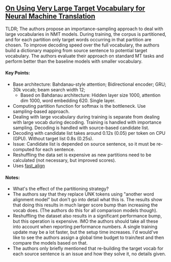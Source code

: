 ## [On Using Very Large Target Vocabulary for Neural Machine Translation](http://arxiv.org/abs/1412.2007)

TLDR; The authors propose an importance-sampling approach to deal with large vocabularies in NMT models. During training, the corpus is partitioned, and for each partition only target words occurring in that partition are chosen. To improve decoding speed over the full vocabulary, the authors build a dictionary mapping from source sentence to potential target vocabulary. The authors evaluate their approach on standard MT tasks and perform better than the baseline models with smaller vocabulary.

#### Key Points:

- Base architecture: Bahdanau-style attention; Bidirectional encoder;  GRU; 30k vocab; beam search width 12;
  - Based on Bahdanau architecture: Hidden layer size 1000,  attention dim 1000, word embedding 620. Single layer.
- Computing partition function for softmax is the bottleneck. Use sampling-based approach.
- Dealing with large vocabulary during training is separate from dealing with large vocab during decoding. Training is handled with importance sampling. Decoding is handled with source-based candidate list.
- Decoding with candidate list takes around 0.12s (0.05) per token on CPU (GPU). Without target list 0.8s (0.25s).
- Issue: Candidate list is depended on source sentence, so it must be re-computed for each sentence.
- Reshuffling the data set is expensive as new partitions need to be calculated (not necessary, but improved scores).
- Uses [fast_align](https://github.com/clab/fast_align)

#### Notes:

- What's the effect of the partitioning strategy?
- The authors say that they replace UNK tokens using "another word alignment model" but don't go into detail what this is. The results show that doing this results in much larger score bump than increasing the vocab does. (The authors do this for all comparison models though).
- Reshuffling the dataset also results in a significant performance bump, but this operation is expensive. IMO the authors should take all these into account when reporting performance numbers. A single training update may be a lot faster, but the setup time increases. I'd would've like to see the authors assign a global time budget to train/test and then compare the models based on that.
- The authors only briefly mentioned that re-building the target vocab for each source sentence is an issue and how they solve it, no details given.